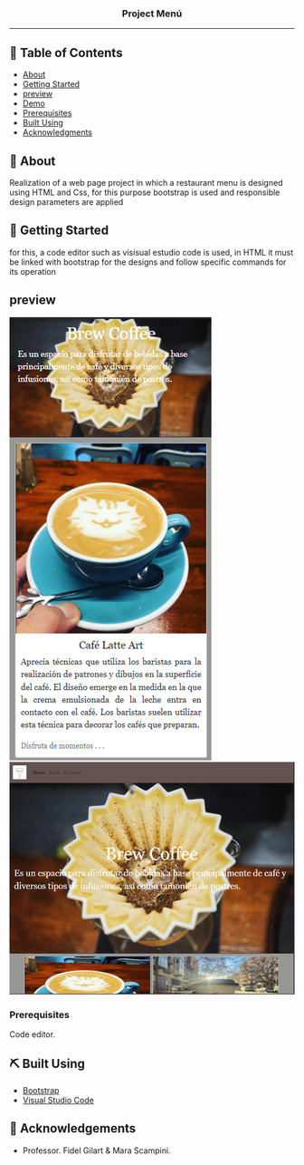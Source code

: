 <h3 align="center">Project Menú</h3>

---

</p>

## 📝 Table of Contents

- [About](#about)
- [Getting Started](#getting_started)
- [preview](#preview)
- [Demo](https://cesarparada.github.io/Proyecto-Menu/)
- [Prerequisites](#prerequisites)
- [Built Using](#built_using)
- [Acknowledgments](#acknowledgement)

## 🧐 About <a name = "about"></a>

Realization of a web page project in which a restaurant menu is designed using HTML and Css, for this purpose bootstrap is used and responsible design parameters are applied

## 🏁 Getting Started <a name = "getting_started"></a>

for this, a code editor such as visisual estudio code is used, in HTML it must be linked with bootstrap for the designs and follow specific commands for its operation

## preview

<img src="multimedia/mobilFirst.png" alt="Mobil first">
<img src="multimedia/demo2.png" alt="Vista de Escritorio">

### Prerequisites

Code editor.

## ⛏️ Built Using <a name = "built_using"></a>

- [Bootstrap](https://getbootstrap.com/)
- [Visual Studio Code](https://code.visualstudio.com/)

## 🎉 Acknowledgements <a name = "acknowledgement"></a>

- Professor. Fidel Gilart & Mara Scampini.
